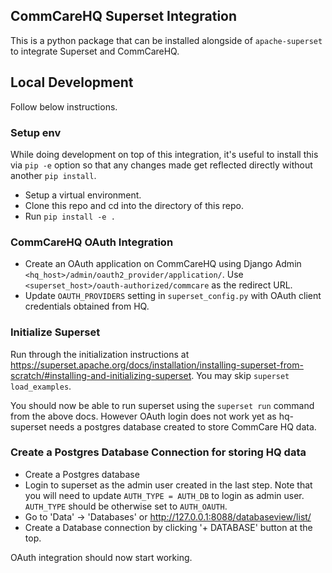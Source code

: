 ## CommCareHQ Superset Integration

This is a python package that can be installed alongside of `apache-superset` to integrate Superset and CommCareHQ. 

## Local Development

Follow below instructions.

### Setup env

While doing development on top of this integration, it's useful to install this via `pip -e` option so that any changes made get reflected directly without another `pip install`.

- Setup a virtual environment.
- Clone this repo and cd into the directory of this repo.
- Run `pip install -e .`

### CommCareHQ OAuth Integration

- Create an OAuth application on CommCareHQ using Django Admin `<hq_host>/admin/oauth2_provider/application/`. Use `<superset_host>/oauth-authorized/commcare` as the redirect URL.
- Update `OAUTH_PROVIDERS` setting in `superset_config.py` with OAuth client credentials obtained from HQ.


### Initialize Superset

Run through the initialization instructions at https://superset.apache.org/docs/installation/installing-superset-from-scratch/#installing-and-initializing-superset. You may skip `superset load_examples`. 

You should now be able to run superset using the `superset run` command from the above docs. However OAuth login does not work yet as hq-superset needs a postgres database created to store CommCare HQ data.


### Create a Postgres Database Connection for storing HQ data

- Create a Postgres database
- Login to superset as the admin user created in the last step. Note that you will need to update `AUTH_TYPE = AUTH_DB` to login as admin user. `AUTH_TYPE` should be otherwise set to `AUTH_OAUTH`.
- Go to 'Data' -> 'Databases' or http://127.0.0.1:8088/databaseview/list/
- Create a Database connection by clicking '+ DATABASE' button at the top.

OAuth integration should now start working.

